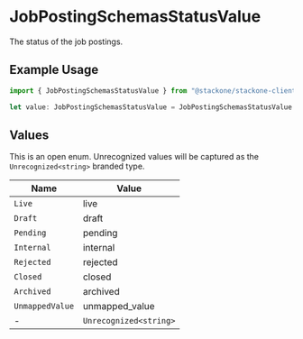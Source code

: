 # JobPostingSchemasStatusValue

The status of the job postings.

## Example Usage

```typescript
import { JobPostingSchemasStatusValue } from "@stackone/stackone-client-ts/sdk/models/shared";

let value: JobPostingSchemasStatusValue = JobPostingSchemasStatusValue.Live;
```

## Values

This is an open enum. Unrecognized values will be captured as the `Unrecognized<string>` branded type.

| Name                   | Value                  |
| ---------------------- | ---------------------- |
| `Live`                 | live                   |
| `Draft`                | draft                  |
| `Pending`              | pending                |
| `Internal`             | internal               |
| `Rejected`             | rejected               |
| `Closed`               | closed                 |
| `Archived`             | archived               |
| `UnmappedValue`        | unmapped_value         |
| -                      | `Unrecognized<string>` |